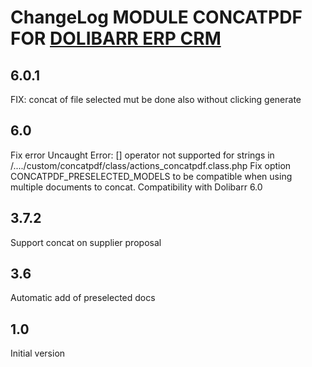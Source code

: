 # ChangeLog MODULE CONCATPDF FOR <a href="https://www.dolibarr.org">DOLIBARR ERP CRM</a>


## 6.0.1

FIX: concat of file selected mut be done also without clicking generate

## 6.0

Fix error Uncaught Error: [] operator not supported for strings in /..../custom/concatpdf/class/actions_concatpdf.class.php
Fix option CONCATPDF_PRESELECTED_MODELS to be compatible when using multiple documents to concat.
Compatibility with Dolibarr 6.0

## 3.7.2

Support concat on supplier proposal

## 3.6

Automatic add of preselected docs

## 1.0

Initial version
